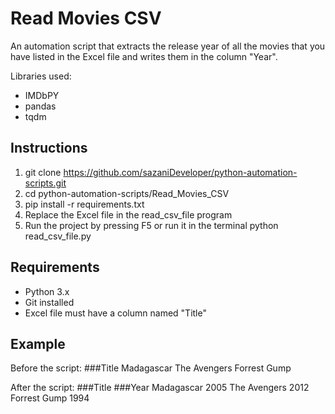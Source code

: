 # Read Movies CSV
An automation script that extracts the release year of all the movies that you have listed in the Excel file and writes them in the column "Year". 

Libraries used:
- IMDbPY
- pandas
- tqdm

## Instructions
1. git clone https://github.com/sazaniDeveloper/python-automation-scripts.git
2. cd python-automation-scripts/Read_Movies_CSV
3. pip install -r requirements.txt
4. Replace the Excel file in the read_csv_file program
5. Run the project by pressing F5 or run it in the terminal python read_csv_file.py

## Requirements
- Python 3.x
- Git installed
- Excel file must have a column named "Title"

## Example
Before the script:
###Title
Madagascar
The Avengers
Forrest Gump

After the script:
###Title       ###Year
Madagascar     2005
The Avengers   2012
Forrest Gump   1994

